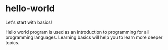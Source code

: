 # hello-world
Let's start with basics!

Hello world program is used as an introduction to programming for all programming languages.
Learning basics will help you to learn more deeper topics.
